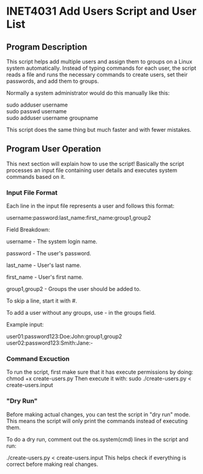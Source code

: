 # INET4031 Add Users Script and User List

## Program Description

This script helps add multiple users and assign them to groups on a Linux system automatically. Instead of typing commands for each user, the script reads a file and runs the necessary commands to create users, set their passwords, and add them to groups.

Normally a system administrator would do this manually like this:

sudo adduser username  
sudo passwd username  
sudo adduser username groupname

This script does the same thing but much faster and with fewer mistakes.

## Program User Operation

This next section will explain how to use the script! Basically the script processes an input file containing user details and executes system commands based on it.

### Input File Format
Each line in the input file represents a user and follows this format:

username:password:last_name:first_name:group1,group2

Field Breakdown:

username - The system login name.

password - The user's password.

last_name - User's last name.

first_name - User's first name.

group1,group2 - Groups the user should be added to.

To skip a line, start it with #.

To add a user without any groups, use - in the groups field.

Example input:

user01:password123:Doe:John:group1,group2
user02:password123:Smith:Jane:-

### Command Excuction

To run the script, first make sure that it has execute permissions by doing:
chmod +x create-users.py
Then execute it with: sudo ./create-users.py < create-users.input

### "Dry Run"
Before making actual changes, you can test the script in "dry run" mode.
This means the script will only print the commands instead of executing them.

To do a dry run, comment out the os.system(cmd) lines in the script and run:

./create-users.py < create-users.input
This helps check if everything is correct before making real changes.
